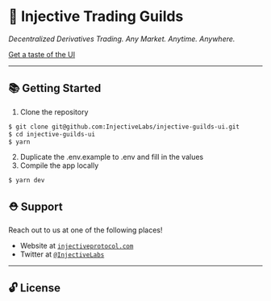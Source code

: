 # 🌟 Injective Trading Guilds

_Decentralized Derivatives Trading. Any Market. Anytime. Anywhere._

[Get a taste of the UI](https://guilds.injective.app)

---

## 📚 Getting Started

1. Clone the repository

```bash
$ git clone git@github.com:InjectiveLabs/injective-guilds-ui.git
$ cd injective-guilds-ui
$ yarn
```

2. Duplicate the .env.example to .env and fill in the values
3. Compile the app locally

```bash
$ yarn dev
```

## ⛑ Support

Reach out to us at one of the following places!

- Website at <a href="https://injectiveprotocol.com" target="_blank">`injectiveprotocol.com`</a>
- Twitter at <a href="https://twitter.com/InjectiveLabs" target="_blank">`@InjectiveLabs`</a>

---

## 🔓 License
